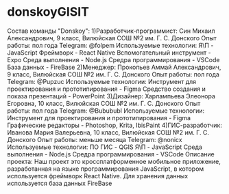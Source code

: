 # donskoyGISIT
Состав команды "Donskoy":
  1)Разработчик-программист: Син Михаил Александрович, 9 класс, Вилюйская СОШ №2 им. Г. С. Донского
    Опыт работы: пол года
    Telegram: @folpem
    Используемые технологии:
      Я\П - JavaScript
      Фреймворк - React Native
        Вспомогательный инструмент - Expo
      Среда выполнения - Node.js
      Средра программирования - VSCode
      База данных - FireBase
  2)Менеджер: Прокопьев Аммай Александрович, 9 класс, Вилюйская СОШ №2 им. Г. С. Донского
    Опыт работы: пол года
    Telegram: @Pupzuc
    Используемые технологии:
      Инструмент для проектирования и прототипирования - Figma
      Средство создания и показа презентаций - PowerPoint
  3)Дизайнер: Харлампьева Элеонора Егоровна, 10 класс, Вилюйская СОШ №2 им. Г. С. Донского
    Опыт работы: пол года
    Telegram: @Bubububl
    Используемые технологии:
      Инструмент для проектирования и прототипирования - Figma
      Графические редакторы - Photoshop, Krita, IbisPaint
  4)ГИС-разработчик: Иванова Мария Валерьевна, 10 класс, Вилюйская СОШ №2 им. Г. С. Донского
    Опыт работы: меньше месяца
    Telegram: @nonicx
    Используемые технологии:
      ПО ГИС - QGIS
      Я\П - JavaScript
      Среда выполнения - Node.js
      Средра программирования - VSCode
Описание проекта:
  Наш проект это кроссплатформенное мобильное приложение, разработанная на языке программирования JavaScript, в котором используется фреймворк React Native.
  Для хранения данных используется база данных FireBase
